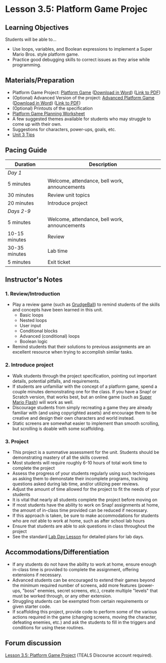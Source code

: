 # Lesson 3.5: Platform Game Projec

## Learning Objectives

Students will be able to...

- Use loops, variables, and Boolean expressions to implement a Super Mario Bros. style platform game.
- Practice good debugging skills to correct issues as they arise while programming.

## Materials/Preparation

- Platform Game Project: [Platform Game](project_3_platform_game_easy.md) ([Download in Word](https://github.com/TEALSK12/introduction-to-computer-science/raw/master/Projects/Projects%20Word/Project%203%20Platform%20Game%20Easy.docx)) ([Link to PDF](https://github.com/TEALSK12/introduction-to-computer-science/raw/master/Projects/Projects%20PDF/Project%203%20Platform%20Game%20Easy.pdf))
- (Optional) Advanced Version of the project: [Advanced Platform Game](project_3.md) ([Download in Word](https://github.com/TEALSK12/introduction-to-computer-science/raw/master/Projects/Projects%20Word/Project%203%20Platform%20Game.docx)) ([Link to PDF](https://github.com/TEALSK12/introduction-to-computer-science/raw/master/Projects/Projects%20PDF/Project%203%20Platform%20Game.pdf))
- (Optional) Printouts of the specification
- [Platform Game Planning Worksheet](https://github.com/TEALSK12/introduction-to-computer-science/raw/master/Projects/Projects%20Word/Platform_Game_Planning_Worksheet.docx)
- A few suggested themes available for students who may struggle to come up with their own.
- Suggestions for characters, power-ups, goals, etc.
- [Unit 3 Tips](unit_3_tips.md)

## Pacing Guide

| Duration      | Description                                   |
| ------------- | --------------------------------------------- |
| _Day 1_       |                                               |
| 5 minutes     | Welcome, attendance, bell work, announcements |
| 30 minutes    | Review unit topics                            |
| 20 minutes    | Introduce project                             |
| _Days 2-9_    |                                               |
| 5 minutes     | Welcome, attendance, bell work, announcements |
| 10-15 minutes | Review                                        |
| 30-35 minutes | Lab time                                      |
| 5 minutes     | Exit ticket                                   |

## Instructor's Notes

### 1.  Review/Introduction

- Play a review game (such as [GrudgeBall](http://toengagethemall.blogspot.com/2013/02/grudgeball-review-game-where-kids-attack.html)) to remind students of the skills and concepts have been learned in this unit.
  - Basic loops
  - Nested loops
  - User input
  - Conditional blocks
  - Advanced (conditional) loops
  - Boolean logic
- Remind students that their solutions to previous assignments are an excellent resource when trying to accomplish similar tasks.

### 2. Introduce project

- Walk students through the project specification, pointing out important details, potential pitfalls, and requirements.
- If students are unfamiliar with the concept of a platform game, spend a couple minutes demonstrating one for the class.  If you have a Snap! or Scratch version, that works best, but an online game (such as [Super Mario Flash](http://www.pouetpu-games.com/index.php?section=2&game_id=1&w=640&h=480)) will work as well.
- Discourage students from simply recreating a game they are already familiar with (and using copyrighted assets) and encourage them to be creative and design their own characters and world instead.
- Static screens are somewhat easier to implement than smooth scrolling, but scrolling is doable with some scaffolding.

### 3. Project

- This project is a summative assessment for the unit.  Students should be demonstrating mastery of all the skills covered.
- Most students will require roughly 6-10 hours of total work time to complete the project
- Assess the progress of your students regularly using such techniques as asking them to demonstate their incomplete programs, tracking questions asked during lab time, and/or utilizing peer reviews.
- Adjust the amount of time allowed for the project to fit the needs of your students
- It is vital that nearly all students complete the project before moving on
- If most students have the ability to work on Snap! assignments at home, the amount of in-class time provided can be reduced if necessary.
- If this approach is taken, be sure to make accommodations for students who are _not_ able to work at home, such as after school lab hours
- Ensure that students are able to ask questions in class throughout the project
- See the standard [Lab Day Lesson](lab_day_lesson.md) for detailed plans for lab days.

## Accommodations/Differentiation

- If any students do not have the ability to work at home, ensure enough in-class time is provided to complete the assignment, offering extensions if necessary.
- Advanced students can be encouraged to extend their games beyond the minimum required number of screens, add more features (power-ups, "boss" enemies, secret screens, etc.), create multiple "levels" that must be worked through, or any other extension.
- Struggling students can be exempted from certain requirements or given starter code.
- If scaffolding this project, provide code to perform some of the various actions required in the game (changing screens, moving the character, defeating enemies, etc.) and ask the students to fill in the triggers and conditions for using these routines.

## Forum discussion

[Lesson 3.5: Platform Game Project](http://forums.tealsk12.org/c/intro-unit-3-variables-and-customization/lesson-3-5-platform-game-project) (TEALS Discourse account required).
